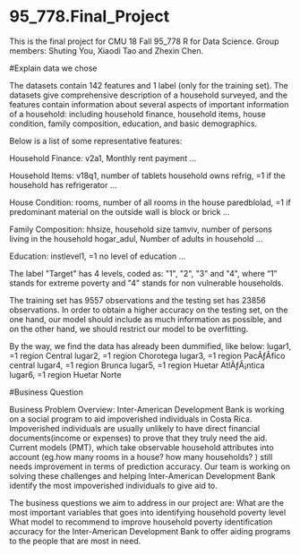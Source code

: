 # 95_778.Final_Project

This is the final project for CMU 18 Fall 95_778 R for Data Science.
Group members: Shuting You, Xiaodi Tao and Zhexin Chen.

#Explain data we chose


The datasets contain 142 features and 1 label (only for the training set). The datasets give comprehensive description of a household surveyed, and the features contain information about several aspects of important information of a household: including household finance, household items, house condition, family composition, education, and basic demographics. 


Below is a list of some representative features:


Household Finance:
  v2a1, Monthly rent payment
  ...
 
  
Household Items:
  v18q1, number of tablets household owns
  refrig, =1 if the household has refrigerator
  ...
 
  
House Condition:
  rooms,  number of all rooms in the house
  paredblolad, =1 if predominant material on the outside wall is block or brick
  ...
 
  
Family Composition:
  hhsize, household size
  tamviv, number of persons living in the household
  hogar_adul, Number of adults in household
  ...
  
  
Education:
  instlevel1, =1 no level of education
  ...
 
  
The label "Target" has 4 levels, coded as: "1", "2", "3" and "4", where “1” stands for extreme poverty and "4" stands for non vulnerable households.


The training set has 9557 observations and the testing set has 23856 observations. In order to obtain a higher accuracy on the testing set, on the one hand, our model should include as much information as possible, and on the other hand, we should restrict our model to be overfitting.


By the way, we find the data has already been dummified, like below:
lugar1, =1 region Central
lugar2, =1 region Chorotega
lugar3, =1 region PacÃƒÂfico central
lugar4, =1 region Brunca
lugar5, =1 region Huetar AtlÃƒÂ¡ntica
lugar6, =1 region Huetar Norte


#Business Question


Business Problem Overview: 
Inter-American Development Bank is working on a social program to aid impoverished individuals in Costa Rica. Impoverished individuals are usually unlikely to have direct financial documents(income or expenses) to prove that they truly need the aid. Current models (PMT), which take observable household attributes into account (eg.how many rooms in a house? how many households? )  still needs improvement in terms of prediction accuracy. Our team is working on solving these challenges and helping Inter-American Development Bank identify the most impoverished individuals to give aid to. 

The business questions we aim to address in our project are: 
What are the most important variables that goes into identifying household poverty level  
What model to recommend to improve household poverty identification accuracy for the Inter-American Development Bank to offer aiding programs to the people that are most in need. 





